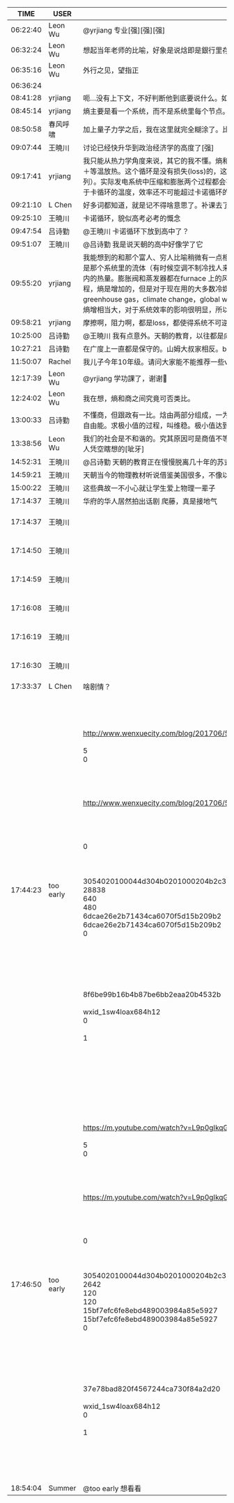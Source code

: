 TIME | USER | MESSAGE
--- | --- | ---
06:22:40 | Leon Wu | @yrjiang 专业[强][强][强]
06:32:24 | Leon Wu | 想起当年老师的比喻，好象是说焓即是銀行里存款。富人往银行里加注一块钱跟穷人加一块钱是非常不一样的。富人的一块钱只能令其意义只有微小的增加（小熵增加），而穷人的一块钱则令其意义大增（大熵增加）。
06:35:16 | Leon Wu | 外行之见，望指正
06:36:24 | | 
08:41:28 | yrjiang | 呃…没有上下文，不好判断他到底要说什么。如果说銀行是指系统，存款是焓的话，存款可增可减－系统焓可增可减，可是系统的熵总是增加的，所以不知道这穷、富是什么意思
08:45:14 | yrjiang | 熵主要是看一个系统，而不是系统里每个节点。毎个节点都可以有熵增，熵减，但整个系统的熵是不会减少的
08:50:58 | 春风呼啸 | 加上量子力学之后，我在这里就完全糊涂了。比如coherencey, 在什么情况下两个粒子是coherent 的，不能当系统讨论，什么时又要当作两个独立节点讨论
09:07:44 | 王曉川 | 讨论已经快升华到政治经济学的高度了[强]
09:17:41 | yrjiang | 我只能从热力学角度来说，其它的我不懂。熵和系统效率是有关的。还是举日常生活中能遇到的例子－电厂发电，发电是把热能转换成电能。大家也许听说过卡诺循环，这个卡诺循环用在热力学里就是四个可逆过程：等熵压缩＋等温吸热＋等熵膨胀＋等温放热。这个循环是没有损失(loss)的，这个系统的效率最高，效率=1-吸热温度/放热温度。卡诺循环是个理想循环，这个系统在实际中是不可能实现的，但是是它给出了传统蒸汽轮机和燃气轮机发电效率的热力学最高极限（太阳能发电不在此列）。实际发电系统中压缩和膨胀两个过程都会有熵增，也就是有loss，那么系统效率就会下降，为了弥䃼这些熵增造成的效率下降，就要大大提高吸热温度，或降低放热温度，或两者结合，这也就是说实际发电所需要的高温蒸汽/燃气的温度远远高于卡循环的温度，效率还不可能超过卡诺循环的效率
09:21:10 | L Chen | 好多词都知道，就是记不得啥意思了。补课去了[微笑]
09:25:10 | 王曉川 | 卡诺循环，貌似高考必考的慨念
09:47:54 | 吕诗勤 | @王曉川 卡诺循环下放到高中了？
09:51:07 | 王曉川 | @吕诗勤 我是说天朝的高中好像学了它
09:55:20 | yrjiang | 我能想到的和那个富人、穷人比喻稍微有一点相关的关例子是空调。空调从热力学的角度来说，就是上面讲的发电循环的逆循环，也就是给系统做功（用电）来让系统从温度低的地方吸热，然后放到温度高的地方。家用空调是最简单的循环：冷媒就是那个系统里的流体（有时候空调不制冷找人来修会说冷媒漏了，要加）压缩机（在室外）提升冷媒的压力和温度，冷凝器（室外那个大箱子状的东西）放热到室外，膨胀阀把高温高压冷媒减压使其温度降低，然后蒸发器再用低温低压冷媒来吸取室内的热量。膨胀阀和蒸发器都在furnace 上的风道（duct) 里藏着，平时看不见。单说这个膨胀阀，现在用的就是小孔节流的原理：流体经过一个很小的孔，遇到很大的阻力，于是只能降低流量，并且大大的降低了出口的压力。这个过程是等焓过程，熵是增加的，但是对于现在用的大多数冷媒来讲，这个熵增加的很小（富人），因为这个装置非常简单、便宜、可靠，所以我们就选择了用这个等焓过程，牺牲一点效率，但是降低了成本和增加了可靠性。时代变迁，现在大家都在讨论 greenhouse gas，climate change，global warming...现在空调里用的冷媒是 strong greenhouse gasses，于是有人就提出用二氧化炭来说冷媒。可是这个二氧化炭是个穷人，同样的小孔节流用到二氧化炭上，还是等焓过程，可这个等焓过程的熵增相当大，对于系统效率的影响很明显，所以就需要用不同的装置来接近等熵膨胀节流，提升效率，the downside is a more expensive, less reliable device。
09:58:21 | yrjiang | 摩擦啊，阻力啊，都是loss，都使得系统不可逆，都是熵增
10:25:00 | 吕诗勤 | @王曉川 我有点意外。天朝的教育，以往都是向深度进军。解析几何和极限下放到高中，是通过文革才达到的。
10:27:21 | 吕诗勤 | 在广度上一直都是保守的。山姆大叔家相反。buzz words 满天飞。
11:50:07 | Rachel | 我儿子今年10年级。请问大家能不能推荐一些volunteer或者工作的idea，谢谢了[Salute][Salute]
12:17:39 | Leon Wu | @yrjiang 学功課了，谢谢🙏
12:24:02 | Leon Wu | 我在想，熵和商之间究竟可否类比。
13:00:33 | 吕诗勤 | 不懂商，但跟政有一比。焓由两部分组成，一为内能，是系统内各分子的动能总合，跟温度成直接正比; 二是压强与体积，也就是说外部控制和空间需要的能量。熵，是自由度的标志，跟温度的乘积，乃是自己造成混乱所耗费的能量。二者之差，叫自由能。求极小值的过程，叫维稳。极小值达到的状态，叫和谐社会。🤔
13:38:56 | Leon Wu | 我们的社会是不和谐的。究其原因可是商值不等。发达国家如美國商业发达，而第三世界，商业欠发达。等值的资金（焓）若是注入第三世界國家，对和谐社会的贡献就大。等到世界各处商业一样发达，资金流动就没有了动力（系統商值最大）。本人凭空瞎想的[呲牙]
14:52:31 | 王曉川 | @吕诗勤 天朝的教育正在慢慢脱离几十年的苏式教育，越来越向美式靠近。 政治已经不是高考课程了
14:59:21 | 王曉川 | 天朝当今的物理教材听说借鉴美国很多，不像以前那么枯燥乏味，也开始一些物理通史的传授以提高学习兴趣，比如 永动机，马德堡半球 等经典传奇
15:00:22 | 王曉川 | 这些典故一不小心就让学生爱上物理一辈子
17:14:37 | 王曉川 | 华府的华人居然拍出话剧 爬藤，真是接地气
17:14:37 | 王曉川 | <?xml version="1.0"?><br/><msg><br/>	<img aeskey="c75ae84b5d3142bc97d2b1b91787b55f" encryver="0" cdnthumbaeskey="c75ae84b5d3142bc97d2b1b91787b55f" cdnthumburl="3053020100044c304a02010002048d0dbd4f020310d95f02042dc1cdcb02045a36fa5d0425617570696d675f633938656461343334626532393130315f313531333535323437323737360204010c00020201000400" cdnthumblength="13689" cdnthumbheight="120" cdnthumbwidth="98" cdnmidheight="0" cdnmidwidth="0" cdnhdheight="0" cdnhdwidth="0" cdnmidimgurl="3053020100044c304a02010002048d0dbd4f020310d95f02042dc1cdcb02045a36fa5d0425617570696d675f633938656461343334626532393130315f313531333535323437323737360204010c00020201000400" length="108558" md5="ff75285d0aabd2efac6c34b7c71389ea" /><br/></msg><br/>
17:14:50 | 王曉川 | <?xml version="1.0"?><br/><msg><br/>	<img aeskey="736660472c694697a97b5b098ef842bb" encryver="1" cdnthumbaeskey="736660472c694697a97b5b098ef842bb" cdnthumburl="3053020100044c304a02010002048d0dbd4f020310d95f02042dc1cdcb02045a36fa690425617570696d675f316361623264303861323639633838345f313531333535323438343730320204010c00020201000400" cdnthumblength="13397" cdnthumbheight="90" cdnthumbwidth="120" cdnmidheight="0" cdnmidwidth="0" cdnhdheight="0" cdnhdwidth="0" cdnmidimgurl="3053020100044c304a02010002048d0dbd4f020310d95f02042dc1cdcb02045a36fa690425617570696d675f316361623264303861323639633838345f313531333535323438343730320204010c00020201000400" length="101221" md5="884c5ef91ac65dec62ecc737edbe47be" /><br/></msg><br/>
17:14:59 | 王曉川 | <?xml version="1.0"?><br/><msg><br/>	<img aeskey="fae8c4ee42644a9dacb3d878db058f8b" encryver="0" cdnthumbaeskey="fae8c4ee42644a9dacb3d878db058f8b" cdnthumburl="3053020100044c304a02010002048d0dbd4f020310d95f02042dc1cdcb02045a36fa730425617570696d675f633938656461343334626532393130315f313531333535323439343435340204010c00020201000400" cdnthumblength="9747" cdnthumbheight="120" cdnthumbwidth="90" cdnmidheight="0" cdnmidwidth="0" cdnhdheight="0" cdnhdwidth="0" cdnmidimgurl="3053020100044c304a02010002048d0dbd4f020310d95f02042dc1cdcb02045a36fa730425617570696d675f633938656461343334626532393130315f313531333535323439343435340204010c00020201000400" length="57648" md5="39b2809519452988730b787076c58740" /><br/></msg><br/>
17:16:08 | 王曉川 | <?xml version="1.0"?><br/><msg><br/>	<img aeskey="c59970c794954c67b302d3d6d9d81c55" encryver="1" cdnthumbaeskey="c59970c794954c67b302d3d6d9d81c55" cdnthumburl="3053020100044c304a02010002048d0dbd4f020310d95f02042dc1cdcb02045a36fa7c0425617570696d675f366362396331623633626233303665625f313531333535323530343138370204010c00020201000400" cdnthumblength="10804" cdnthumbheight="90" cdnthumbwidth="120" cdnmidheight="0" cdnmidwidth="0" cdnhdheight="0" cdnhdwidth="0" cdnmidimgurl="3053020100044c304a02010002048d0dbd4f020310d95f02042dc1cdcb02045a36fa7c0425617570696d675f366362396331623633626233303665625f313531333535323530343138370204010c00020201000400" length="66486" md5="264f6cd0ea5aae5c28ee2895e7d452c8" /><br/></msg><br/>
17:16:19 | 王曉川 | <?xml version="1.0"?><br/><msg><br/>	<img aeskey="7c54b4d1df484a1295a9b5c0604af927" encryver="1" cdnthumbaeskey="7c54b4d1df484a1295a9b5c0604af927" cdnthumburl="3053020100044c304a02010002048d0dbd4f020310d95f02042dc1cdcb02045a36fa850425617570696d675f316361623264303861323639633838345f313531333535323531333338390204010c00020201000400" cdnthumblength="10244" cdnthumbheight="120" cdnthumbwidth="90" cdnmidheight="0" cdnmidwidth="0" cdnhdheight="0" cdnhdwidth="0" cdnmidimgurl="3053020100044c304a02010002048d0dbd4f020310d95f02042dc1cdcb02045a36fa850425617570696d675f316361623264303861323639633838345f313531333535323531333338390204010c00020201000400" length="72973" md5="44397ac662f38f6acb10ec55d9c09041" /><br/></msg><br/>
17:16:30 | 王曉川 | <?xml version="1.0"?><br/><msg><br/>	<img aeskey="6d823f9cb81244fe84e50a621be75872" encryver="1" cdnthumbaeskey="6d823f9cb81244fe84e50a621be75872" cdnthumburl="3053020100044c304a02010002048d0dbd4f020310d95f02042dc1cdcb02045a36facd0425617570696d675f316361623264303861323639633838345f313531333535323538343635390204010c00020201000400" cdnthumblength="10038" cdnthumbheight="90" cdnthumbwidth="120" cdnmidheight="0" cdnmidwidth="0" cdnhdheight="0" cdnhdwidth="0" cdnmidimgurl="3053020100044c304a02010002048d0dbd4f020310d95f02042dc1cdcb02045a36facd0425617570696d675f316361623264303861323639633838345f313531333535323538343635390204010c00020201000400" length="58812" md5="9b24d5473ce1ee466763f735cb2178a8" /><br/></msg><br/>
17:33:37 | L Chen | 啥剧情？
17:44:23 | too early | <?xml version="1.0"?><br/><msg><br/>	<appmsg appid="" sdkver="0"><br/>		<title>No Title</title><br/>		<des>http://www.wenxuecity.com/blog/201706/52511/26273.html</des><br/>		<action /><br/>		<type>5</type><br/>		<showtype>0</showtype><br/>		<mediatagname /><br/>		<messageext /><br/>		<messageaction /><br/>		<content /><br/>		<url>http://www.wenxuecity.com/blog/201706/52511/26273.html</url><br/>		<lowurl /><br/>		<dataurl /><br/>		<lowdataurl /><br/>		<appattach><br/>			<totallen>0</totallen><br/>			<attachid /><br/>			<emoticonmd5 /><br/>			<fileext /><br/>			<cdnthumburl>3054020100044d304b0201000204b2c30114020310d95f020425c1cdcb02045a3701570426777869645f317377346c6f6178363834683132315f6d73655f313531333535343236323836340204010c00050201000400</cdnthumburl><br/>			<cdnthumblength>28838</cdnthumblength><br/>			<cdnthumbwidth>640</cdnthumbwidth><br/>			<cdnthumbheight>480</cdnthumbheight><br/>			<cdnthumbaeskey>6dcae26e2b71434ca6070f5d15b209b2</cdnthumbaeskey><br/>			<aeskey>6dcae26e2b71434ca6070f5d15b209b2</aeskey><br/>			<encryptver>0</encryptver><br/>		</appattach><br/>		<extinfo /><br/>		<sourceusername /><br/>		<sourcedisplayname /><br/>		<commenturl /><br/>		<thumburl /><br/>		<md5>8f6be99b16b4b87be6bb2eaa20b4532b</md5><br/>	</appmsg><br/>	<fromusername>wxid_1sw4loax684h12</fromusername><br/>	<scene>0</scene><br/>	<appinfo><br/>		<version>1</version><br/>		<appname></appname><br/>	</appinfo><br/>	<commenturl></commenturl><br/></msg><br/><br/>
17:46:50 | too early | <?xml version="1.0"?><br/><msg><br/>	<appmsg appid="" sdkver="0"><br/>		<title>话剧 爬藤 - YouTube</title><br/>		<des>https://m.youtube.com/watch?v=L9p0gIkqG6A</des><br/>		<action /><br/>		<type>5</type><br/>		<showtype>0</showtype><br/>		<mediatagname /><br/>		<messageext /><br/>		<messageaction /><br/>		<content /><br/>		<url>https://m.youtube.com/watch?v=L9p0gIkqG6A</url><br/>		<lowurl /><br/>		<dataurl /><br/>		<lowdataurl /><br/>		<appattach><br/>			<totallen>0</totallen><br/>			<attachid /><br/>			<emoticonmd5 /><br/>			<fileext /><br/>			<cdnthumburl>3054020100044d304b0201000204b2c30114020310d95f020425c1cdcb02045a3701ea0426777869645f317377346c6f6178363834683132315f6d73655f313531333535343431303131340204010c00050201000400</cdnthumburl><br/>			<cdnthumblength>2642</cdnthumblength><br/>			<cdnthumbwidth>120</cdnthumbwidth><br/>			<cdnthumbheight>120</cdnthumbheight><br/>			<cdnthumbaeskey>15bf7efc6fe8ebd489003984a85e5927</cdnthumbaeskey><br/>			<aeskey>15bf7efc6fe8ebd489003984a85e5927</aeskey><br/>			<encryptver>0</encryptver><br/>		</appattach><br/>		<extinfo /><br/>		<sourceusername /><br/>		<sourcedisplayname /><br/>		<commenturl /><br/>		<thumburl /><br/>		<md5>37e78bad820f4567244ca730f84a2d20</md5><br/>	</appmsg><br/>	<fromusername>wxid_1sw4loax684h12</fromusername><br/>	<scene>0</scene><br/>	<appinfo><br/>		<version>1</version><br/>		<appname></appname><br/>	</appinfo><br/>	<commenturl></commenturl><br/></msg><br/><br/>
18:54:04 | Summer | @too early 想看看
